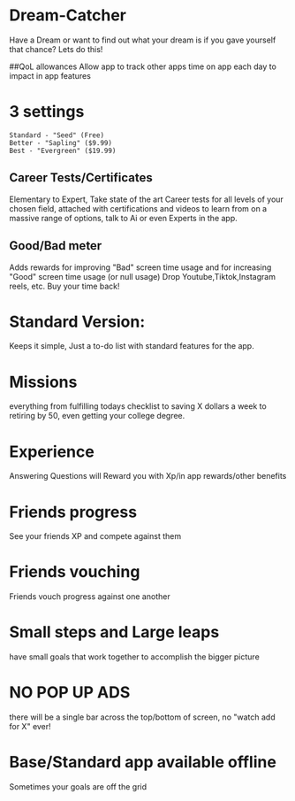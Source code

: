 # Dream-Catcher
Have a Dream or want to find out what your dream is if you gave yourself that chance? Lets do this!

##QoL allowances
Allow app to track other apps
time on app each day to impact in app features

# 3 settings
    Standard - "Seed" (Free)
    Better - "Sapling" ($9.99)
    Best - "Evergreen" ($19.99)

## Career Tests/Certificates
Elementary to Expert, Take state of the art Career tests for all levels of your chosen field, attached with certifications and videos to learn from on a massive range of options, talk to Ai or even Experts in the app. 

## Good/Bad meter
Adds rewards for improving "Bad" screen time usage and for increasing "Good" screen time usage (or null usage)
Drop Youtube,Tiktok,Instagram reels, etc. 
Buy your time back! 
# Standard Version: 
Keeps it simple, Just a to-do list with standard features for the app.
# Missions
everything from fulfilling todays checklist to saving X dollars a week to retiring by 50, even getting your college degree.
# Experience
Answering Questions will Reward you with Xp/in app rewards/other benefits
# Friends progress 
See your friends XP and compete against them
# Friends vouching
Friends vouch progress against one another
# Small steps and Large leaps
have small goals that work together to accomplish the bigger picture
# NO POP UP ADS
there will be a single bar across the top/bottom of screen, no "watch add for X" ever!
# Base/Standard app available offline
Sometimes your goals are off the grid
